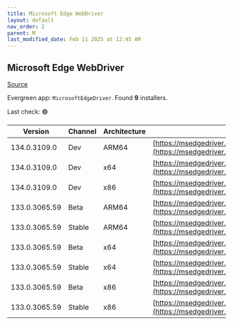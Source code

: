 ```yaml
---
title: Microsoft Edge WebDriver
layout: default
nav_order: 2
parent: M
last_modified_date: Feb 11 2025 at 12:45 AM
---
```


## Microsoft Edge WebDriver

[Source](https://www.microsoft.com/edge)

Evergreen app: `MicrosoftEdgeDriver`. Found **9** installers.

Last check: 🟢

| Version       | Channel | Architecture | URI                                                                                                                                            |
| ------------- | ------- | ------------ | ---------------------------------------------------------------------------------------------------------------------------------------------- |
| 134.0.3109.0  | Dev     | ARM64        | [https://msedgedriver.azureedge.net/134.0.3109.0/edgedriver_arm64.zip](https://msedgedriver.azureedge.net/134.0.3109.0/edgedriver_arm64.zip)   |
| 134.0.3109.0  | Dev     | x64          | [https://msedgedriver.azureedge.net/134.0.3109.0/edgedriver_win64.zip](https://msedgedriver.azureedge.net/134.0.3109.0/edgedriver_win64.zip)   |
| 134.0.3109.0  | Dev     | x86          | [https://msedgedriver.azureedge.net/134.0.3109.0/edgedriver_win32.zip](https://msedgedriver.azureedge.net/134.0.3109.0/edgedriver_win32.zip)   |
| 133.0.3065.59 | Beta    | ARM64        | [https://msedgedriver.azureedge.net/133.0.3065.59/edgedriver_arm64.zip](https://msedgedriver.azureedge.net/133.0.3065.59/edgedriver_arm64.zip) |
| 133.0.3065.59 | Stable  | ARM64        | [https://msedgedriver.azureedge.net/133.0.3065.59/edgedriver_arm64.zip](https://msedgedriver.azureedge.net/133.0.3065.59/edgedriver_arm64.zip) |
| 133.0.3065.59 | Beta    | x64          | [https://msedgedriver.azureedge.net/133.0.3065.59/edgedriver_win64.zip](https://msedgedriver.azureedge.net/133.0.3065.59/edgedriver_win64.zip) |
| 133.0.3065.59 | Stable  | x64          | [https://msedgedriver.azureedge.net/133.0.3065.59/edgedriver_win64.zip](https://msedgedriver.azureedge.net/133.0.3065.59/edgedriver_win64.zip) |
| 133.0.3065.59 | Beta    | x86          | [https://msedgedriver.azureedge.net/133.0.3065.59/edgedriver_win32.zip](https://msedgedriver.azureedge.net/133.0.3065.59/edgedriver_win32.zip) |
| 133.0.3065.59 | Stable  | x86          | [https://msedgedriver.azureedge.net/133.0.3065.59/edgedriver_win32.zip](https://msedgedriver.azureedge.net/133.0.3065.59/edgedriver_win32.zip) |
